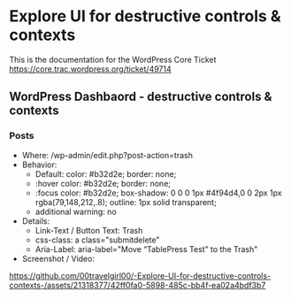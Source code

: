 # Explore UI for destructive controls & contexts 
This is the documentation for the WordPress Core Ticket https://core.trac.wordpress.org/ticket/49714

## WordPress Dashbaord - destructive controls & contexts
### Posts 
- Where: /wp-admin/edit.php?post-action=trash
- Behavior:
    - Default: color: #b32d2e; border: none;
    - :hover color: #b32d2e; border: none;
    - :focus color: #b32d2e; box-shadow: 0 0 0 1px #4f94d4,0 0 2px 1px rgba(79,148,212,.8); outline: 1px solid transparent;
    - additional warning: no
- Details:
    - Link-Text / Button Text: Trash
    - css-class: a class="submitdelete"
    - Aria-Label: aria-label="Move “TablePress Test” to the Trash"
- Screenshot / Video: 

https://github.com/00travelgirl00/-Explore-UI-for-destructive-controls-contexts-/assets/21318377/42ff0fa0-5898-485c-bb4f-ea02a4bdf3b7


